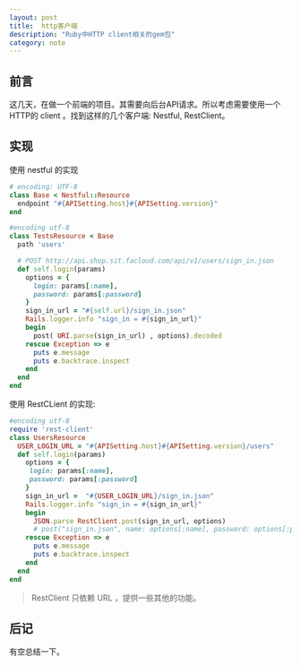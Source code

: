 ```yaml
---
layout: post
title:  http客户端
description: "Ruby中HTTP client相关的gem包"
category: note
---
```


## 前言

这几天，在做一个前端的项目。其需要向后台API请求。所以考虑需要使用一个HTTP的 client 。找到这样的几个客户端:  Nestful, RestClient。

##  实现

使用 nestful 的实现

```ruby
# encoding: UTF-8
class Base < Nestful::Resource
  endpoint "#{APISetting.host}#{APISetting.version}"
end

#encoding utf-8
class TestsResource < Base
  path 'users'

  # POST http://api.shop.sit.facloud.com/api/v1/users/sign_in.json
  def self.login(params)
    options = {
      login: params[:name],
      password: params[:password]
    }    
    sign_in_url = "#{self.url}/sign_in.json"
    Rails.logger.info "sign_in = #{sign_in_url}"
    begin
      post( URI.parse(sign_in_url) , options).decoded
    rescue Exception => e
      puts e.message
      puts e.backtrace.inspect
    end
  end
end
```

使用 RestCLient 的实现: 

```ruby
#encoding utf-8
require 'rest-client'
class UsersResource 
  USER_LOGIN_URL = "#{APISetting.host}#{APISetting.version}/users"
  def self.login(params)
    options = {
     login: params[:name],
     password: params[:password]
    }
    sign_in_url =  "#{USER_LOGIN_URL}/sign_in.json"
    Rails.logger.info "sign_in = #{sign_in_url}"
    begin
      JSON.parse RestClient.post(sign_in_url, options)
      # post("sign_in.json", name: options[:name], password: options[:password]).decoded
    rescue Exception => e
      puts e.message
      puts e.backtrace.inspect
    end
  end
end
```

> RestClient 只依赖 URL ，提供一些其他的功能。

## 后记

有空总结一下。
